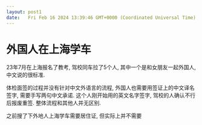 ```yaml
---
layout: post1
date:   Fri Feb 16 2024 13:39:46 GMT+0000 (Coordinated Universal Time)
---
```

# 外国人在上海学车

23年7月在上海报名了教考, 驾校同车拉了5个人, 其中一个是和女朋友一起外国人, 中文说的很标准.

体检面签的过程并没有针对中文外语言的流程, 外国人也需要用签证上的中文译名签字, 需要手写两句中文承诺. 这个人刚开始用的英文名字签字, 驾校的人确认不行后报废重签. 整体流程和其他人并无区别.

之前搜了下外地人上海学车需要居住证, 但实际上并不需要